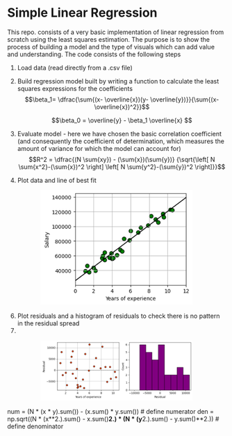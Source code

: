# Simple Linear Regression

This repo. consists of a very basic implementation of linear regression from scratch using the least squares estimation. The purpose is to show the process of building a model and the type of visuals which can add value and understanding.
The code consists of the following steps
  1. Load data (read directly from a .csv file)
  2. Build regression model built by writing a function to calculate the least squares expressions for the coefficients
     $$\beta_1= \dfrac{\sum{(x- \overline{x})(y- \overline{y})}}{\sum{(x- \overline{x})^2}}$$
     
     $$\beta_0 = \overline{y} - \beta_1 \overline{x} $$
  4. Evaluate model - here we have chosen the basic correlation coefficient (and consequently the coefficient of determination, which measures the amount of variance for which the model can account for)
   $$R^2 = \dfrac{(N \sum{xy}) - (\sum{x})(\sum{y})}
{\sqrt{\left[ N \sum{x^2}-(\sum{x})^2 \right] \left[ N \sum{y^2}-(\sum{y})^2 \right]}}$$

  6. Plot data and line of best fit
  
  <p align="center">
  <img src = "https://github.com/RobSLong/Data-Science/blob/main/Regression/linear_regression/figures/regression_line.png" width="350" />
  </p>
 
  6. Plot residuals and a histogram of residuals to check there is no pattern in the residual spread
  7. 
  <p align="center">
  <img src = "https://github.com/RobSLong/Data-Science/blob/main/Regression/linear_regression/figures/residuals.png" width="350" />
  </p>


 num = (N * (x * y).sum()) - (x.sum() * y.sum()) # define numerator
    den = np.sqrt((N * (x**2.).sum() - x.sum()**2.) * (N * (y**2.).sum() - y.sum()**2.)) # define denominator
